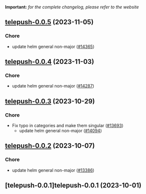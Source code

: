 **Important:**
*for the complete changelog, please refer to the website*




## [telepush-0.0.5](https://github.com/truecharts/charts/compare/telepush-0.0.4...telepush-0.0.5) (2023-11-05)

### Chore

- update helm general non-major ([#14365](https://github.com/truecharts/charts/issues/14365))
  
  


## [telepush-0.0.4](https://github.com/truecharts/charts/compare/telepush-0.0.3...telepush-0.0.4) (2023-11-03)

### Chore

- update helm general non-major ([#14287](https://github.com/truecharts/charts/issues/14287))
  
  


## [telepush-0.0.3](https://github.com/truecharts/charts/compare/telepush-0.0.2...telepush-0.0.3) (2023-10-29)

### Chore

- Fix typo in categories and make them singular ([#13693](https://github.com/truecharts/charts/issues/13693))
  - update helm general non-major ([#14094](https://github.com/truecharts/charts/issues/14094))
  
  


## [telepush-0.0.2](https://github.com/truecharts/charts/compare/telepush-0.0.1...telepush-0.0.2) (2023-10-07)

### Chore

- update helm general non-major ([#13386](https://github.com/truecharts/charts/issues/13386))
  
  


## [telepush-0.0.1]telepush-0.0.1 (2023-10-01)

